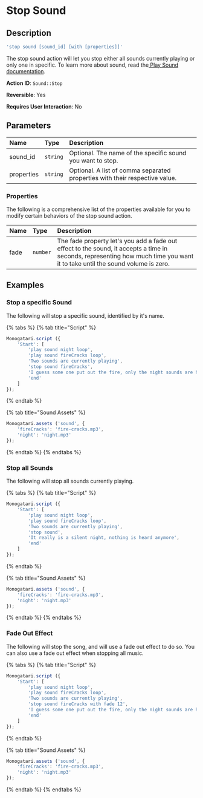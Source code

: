 # Stop Sound

## Description

```javascript
'stop sound [sound_id] [with [properties]]'
```

The stop sound action will let you stop either all sounds currently playing or only one in specific. To learn more about sound, read the[ Play Sound documentation](play-sound.md).

**Action ID**: `Sound::Stop`

**Reversible**: Yes

**Requires User Interaction**: No

## Parameters

| Name | Type | Description |
| :--- | :--- | :--- |
| sound\_id | `string` | Optional. The name of the specific sound you want to stop. |
| properties | `string` | Optional. A list of comma separated properties with their respective value. |

### Properties

The following is a comprehensive list of the properties available for you to modify certain behaviors of the stop sound action.

| Name | Type | Description |
| :--- | :--- | :--- |
| fade | `number` | The fade property let's you add a fade out effect to the sound, it accepts a time in seconds, representing how much time you want it to take until the sound volume is zero. |

## Examples

### Stop a specific Sound

The following will stop a specific sound, identified by it's name.

{% tabs %}
{% tab title="Script" %}
```javascript
Monogatari.script ({
    'Start': [
        'play sound night loop',
        'play sound fireCracks loop',
        'Two sounds are currently playing',
        'stop sound fireCracks',
        'I guess some one put out the fire, only the night sounds are heard now',
        'end'
    ]
});
```
{% endtab %}

{% tab title="Sound Assets" %}
```javascript
Monogatari.assets ('sound', {
    'fireCracks': 'fire-cracks.mp3',
    'night': 'night.mp3'
});
```
{% endtab %}
{% endtabs %}

### Stop all Sounds

The following will stop all sounds currently playing.

{% tabs %}
{% tab title="Script" %}
```javascript
Monogatari.script ({
    'Start': [
        'play sound night loop',
        'play sound fireCracks loop',
        'Two sounds are currently playing',
        'stop sound',
        'It really is a silent night, nothing is heard anymore',
        'end'
    ]
});
```
{% endtab %}

{% tab title="Sound Assets" %}
```javascript
Monogatari.assets ('sound', {
    'fireCracks': 'fire-cracks.mp3',
    'night': 'night.mp3'
});
```
{% endtab %}
{% endtabs %}

### Fade Out Effect

The following will stop the song, and will use a fade out effect to do so. You can also use a fade out effect when stopping all music.

{% tabs %}
{% tab title="Script" %}
```javascript
Monogatari.script ({
    'Start': [
        'play sound night loop',
        'play sound fireCracks loop',
        'Two sounds are currently playing',
        'stop sound fireCracks with fade 12',
        'I guess some one put out the fire, only the night sounds are heard now',
        'end'
    ]
});
```
{% endtab %}

{% tab title="Sound Assets" %}
```javascript
Monogatari.assets ('sound', {
    'fireCracks': 'fire-cracks.mp3',
    'night': 'night.mp3'
});
```
{% endtab %}
{% endtabs %}

